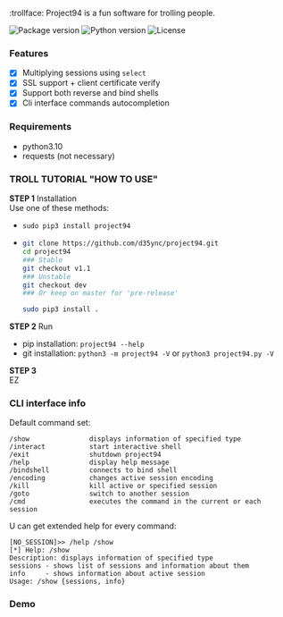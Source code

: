 :trollface: Project94 is a fun software for trolling people.

<div id="badges">
  <img src="https://img.shields.io/pypi/v/project94" alt="Package version"/>
  <img src="https://img.shields.io/pypi/pyversions/project94" alt="Python version"/>
  <img src="https://img.shields.io/github/license/d35ync/project94" alt="License"/>
</div>

### Features
- [X] Multiplying sessions using `select`
- [X] SSL support + client certificate verify
- [X] Support both reverse and bind shells
- [X] Cli interface commands autocompletion

### Requirements
- python3.10
- requests (not necessary)

### TROLL TUTORIAL "HOW TO USE"
**STEP 1** Installation  
Use one of these methods:
- `sudo pip3 install project94`
- ```bash
  git clone https://github.com/d35ync/project94.git
  cd project94
  ### Stable
  git checkout v1.1
  ### Unstable
  git checkout dev
  ### Or keep on master for 'pre-release'
  
  sudo pip3 install .
  ```
  
**STEP 2** Run  
- pip installation: `project94 --help`
- git installation: `python3 -m project94 -V` or `python3 project94.py -V`

**STEP 3**  
EZ


### CLI interface info
Default command set:
```
/show               displays information of specified type
/interact           start interactive shell
/exit               shutdown project94
/help               display help message
/bindshell          connects to bind shell
/encoding           changes active session encoding
/kill               kill active or specified session
/goto               switch to another session
/cmd                executes the command in the current or each session
```

U can get extended help for every command:
```
[NO_SESSION]>> /help /show
[*] Help: /show
Description: displays information of specified type
sessions - shows list of sessions and information about them
info     - shows information about active session
Usage: /show {sessions, info}
```

### Demo

<!-- Demo v1.1 place here -->
